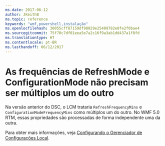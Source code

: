```yaml
---
ms.date: 2017-06-12
author: JKeithB
ms.topic: reference
keywords: "wmf,powershell,instalação"
ms.openlocfilehash: 30055cff87159df98029e25409782e0fe2f0bae4
ms.sourcegitcommit: 75f70c7df01eea5e7a2c16f9a3ab1dd437a1f8fd
ms.translationtype: HT
ms.contentlocale: pt-BR
ms.lasthandoff: 06/12/2017
---
```

# <a name="frequencies-for-refreshmode-and-configurationmode-dont-need-to-be-multiples-of-each-other"></a>As frequências de RefreshMode e ConfigurationMode não precisam ser múltiplos um do outro

Na versão anterior do DSC, o LCM trataria `RefreshFrequencyMins` e `ConfigurationModeFrequencyMins` como múltiplos um do outro. No WMF 5.0 RTM, essas propriedades são processadas de forma independente uma da outra. 

Para obter mais informações, veja [Configurando o Gerenciador de Configurações Local](https://msdn.microsoft.com/powershell/dsc/metaconfig).

